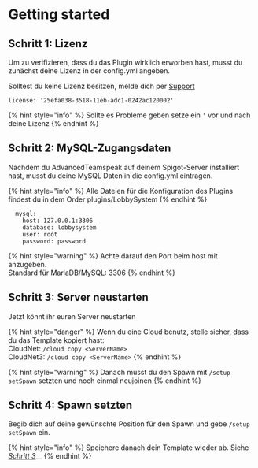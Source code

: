 # Getting started



## Schritt 1: Lizenz

Um zu verifizieren, dass du das Plugin wirklich erworben hast, musst du zunächst deine Lizenz in der config.yml angeben.

Solltest du keine Lizenz besitzen, melde dich per [Support](../other/support.md)

```text
license: '25efa038-3518-11eb-adc1-0242ac120002'
```

{% hint style="info" %}
Sollte es Probleme geben setze ein `'` vor und nach deine Lizenz
{% endhint %}

## Schritt 2: MySQL-Zugangsdaten

Nachdem du AdvancedTeamspeak auf deinem Spigot-Server installiert hast, musst du deine MySQL Daten in die config.yml eintragen.

{% hint style="info" %}
Alle Dateien für die Konfiguration des Plugins findest du in dem Order plugins/LobbySystem
{% endhint %}

```text
  mysql:
    host: 127.0.0.1:3306
    database: lobbysystem
    user: root
    password: password
```

{% hint style="warning" %}
Achte darauf den Port beim host mit anzugeben.  
Standard für MariaDB/MySQL: 3306
{% endhint %}

## Schritt 3: Server neustarten

Jetzt könnt ihr euren Server neustarten

{% hint style="danger" %}
Wenn du eine Cloud benutz, stelle sicher, dass du das Template kopiert hast:  
CloudNet: `/cloud copy <ServerName>`  
CloudNet3: `/cloud copy <ServerName>`
{% endhint %}

{% hint style="warning" %}
Danach musst du den Spawn mit `/setup setSpawn` setzten und noch einmal neujoinen
{% endhint %}

## Schritt 4: Spawn setzten

Begib dich auf deine gewünschte Position für den Spawn und gebe `/setup setSpawn` ein.

{% hint style="info" %}
Speichere danach dein Template wieder ab. Siehe [_Schritt 3_](getting-started.md#schritt-3-server-neustarten)\_\_
{% endhint %}

